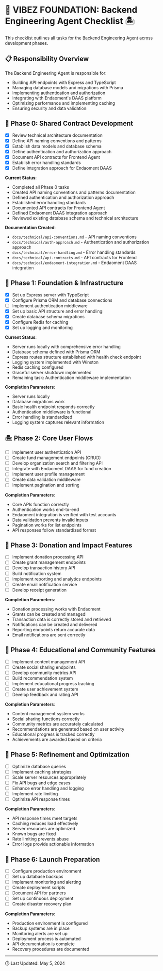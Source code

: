 # 🌴 VIBEZ FOUNDATION: Backend Engineering Agent Checklist 🏝️

This checklist outlines all tasks for the Backend Engineering Agent across development phases.

## 📋 Responsibility Overview

The Backend Engineering Agent is responsible for:
- Building API endpoints with Express and TypeScript
- Managing database models and migrations with Prisma
- Implementing authentication and authorization
- Integrating with Endaoment's DAAS platform
- Optimizing performance and implementing caching
- Ensuring security and data validation

## 🔄 Phase 0: Shared Contract Development

- [x] Review technical architecture documentation
- [x] Define API naming conventions and patterns
- [x] Establish data models and database schema
- [x] Define authentication and authorization approach
- [x] Document API contracts for Frontend Agent
- [x] Establish error handling standards
- [x] Define integration approach for Endaoment DAAS

**Current Status**: 
- Completed all Phase 0 tasks
- Created API naming conventions and patterns documentation
- Defined authentication and authorization approach
- Established error handling standards
- Documented API contracts for Frontend Agent
- Defined Endaoment DAAS integration approach
- Reviewed existing database schema and technical architecture

**Documentation Created**:
- `docs/technical/api-conventions.md` - API naming conventions
- `docs/technical/auth-approach.md` - Authentication and authorization approach
- `docs/technical/error-handling.md` - Error handling standards
- `docs/technical/api-contracts.md` - API contracts for Frontend
- `docs/technical/endaoment-integration.md` - Endaoment DAAS integration

## 🌊 Phase 1: Foundation & Infrastructure

- [x] Set up Express server with TypeScript
- [x] Configure Prisma ORM and database connections
- [ ] Implement authentication middleware
- [x] Set up basic API structure and error handling
- [x] Create database schema migrations
- [x] Configure Redis for caching
- [x] Set up logging and monitoring

**Current Status**: 
- Server runs locally with comprehensive error handling
- Database schema defined with Prisma ORM
- Express routes structure established with health check endpoint
- Logging system implemented with Winston
- Redis caching configured
- Graceful server shutdown implemented
- Remaining task: Authentication middleware implementation

**Completion Parameters**: 
- Server runs locally
- Database migrations work
- Basic health endpoint responds correctly
- Authentication middleware is functional
- Error handling is standardized
- Logging system captures relevant information

## 🏝️ Phase 2: Core User Flows

- [ ] Implement user authentication API
- [ ] Create fund management endpoints (CRUD)
- [ ] Develop organization search and filtering API
- [ ] Integrate with Endaoment DAAS for fund creation
- [ ] Implement user profile management
- [ ] Create data validation middleware
- [ ] Implement pagination and sorting

**Completion Parameters**: 
- Core APIs function correctly
- Authentication works end-to-end
- Endaoment integration is verified with test accounts
- Data validation prevents invalid inputs
- Pagination works for list endpoints
- API responses follow standardized format

## 🌺 Phase 3: Donation and Impact Features

- [ ] Implement donation processing API
- [ ] Create grant management endpoints
- [ ] Develop transaction history API
- [ ] Build notification system
- [ ] Implement reporting and analytics endpoints
- [ ] Create email notification service
- [ ] Develop receipt generation

**Completion Parameters**: 
- Donation processing works with Endaoment
- Grants can be created and managed
- Transaction data is correctly stored and retrieved
- Notifications can be created and delivered
- Reporting endpoints return accurate data
- Email notifications are sent correctly

## 🥥 Phase 4: Educational and Community Features

- [ ] Implement content management API
- [ ] Create social sharing endpoints
- [ ] Develop community metrics API
- [ ] Build recommendation system
- [ ] Implement educational progress tracking
- [ ] Create user achievement system
- [ ] Develop feedback and rating API

**Completion Parameters**: 
- Content management system works
- Social sharing functions correctly
- Community metrics are accurately calculated
- Recommendations are generated based on user activity
- Educational progress is tracked correctly
- Achievements are awarded based on criteria

## 🌊 Phase 5: Refinement and Optimization

- [ ] Optimize database queries
- [ ] Implement caching strategies
- [ ] Scale server resources appropriately
- [ ] Fix API bugs and edge cases
- [ ] Enhance error handling and logging
- [ ] Implement rate limiting
- [ ] Optimize API response times

**Completion Parameters**: 
- API response times meet targets
- Caching reduces load effectively
- Server resources are optimized
- Known bugs are fixed
- Rate limiting prevents abuse
- Error logs provide actionable information

## 🎯 Phase 6: Launch Preparation

- [ ] Configure production environment
- [ ] Set up database backups
- [ ] Implement monitoring and alerting
- [ ] Create deployment scripts
- [ ] Document API for partners
- [ ] Set up continuous deployment
- [ ] Create disaster recovery plan

**Completion Parameters**: 
- Production environment is configured
- Backup systems are in place
- Monitoring alerts are set up
- Deployment process is automated
- API documentation is complete
- Recovery procedures are documented

---

⏱️ Last Updated: May 5, 2024 
